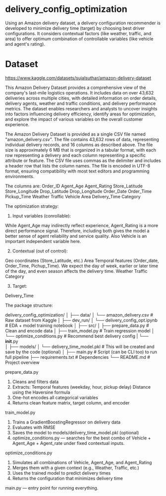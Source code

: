 # delivery_config_optimization
Using an Amazon delivery dataset, a delivery configuration recommender is developed to minimize delivery time (target) by choosing best driver configurations. It considers contextual factors (like weather, traffic, and area) to offer optimum combination of controllable variables (like vehicle and agent's rating).

# Dataset
https://www.kaggle.com/datasets/sujalsuthar/amazon-delivery-dataset

This Amazon Delivery Dataset provides a comprehensive view of the company's last-mile logistics operations. It includes data on over 43,632 deliveries across multiple cities, with detailed information on order details, delivery agents, weather and traffic conditions, and delivery performance metrics. The dataset enables researchers and analysts to uncover insights into factors influencing delivery efficiency, identify areas for optimization, and explore the impact of various variables on the overall customer experience.

The Amazon Delivery Dataset is provided as a single CSV file named "amazon_delivery.csv". The file contains 43,632 rows of data, representing individual delivery records, and 16 columns as described above.
The file size is approximately 6 MB that is organized in a tabular format, with each row representing a delivery and each column representing a specific attribute or feature. The CSV file uses commas as the delimiter and includes a header row that lists the column names. The file is encoded in UTF-8 format, ensuring compatibility with most text editors and programming environments.

The columns are:
Order_ID
Agent_Age
Agent_Rating
Store_Latitude
Store_Longitude
Drop_Latitude
Drop_Longitude
Order_Date
Order_Time
Pickup_Time
Weather
Traffic
Vehicle
Area
Delivery_Time
Category


The optimization strategy:

1. Input variables (conrollable):
   
While Agent_Age may indirectly reflect experience, Agent_Rating is a more direct performance signal. Therefore, including both gives the model a better sense of agent reliability and service quality.
Also Vehicle is an important independent variable here.

2. Contextual (out of control):

Geo coordinates (Store_Latitude, etc.)
Area
Temporal features (Order_date, Order_Time, Pichup_Time). We expect the day of week, earlier or later time of the day, and even season affects the delivery time.
Weather
Traffic
Category

3. Target:
   
Delivery_Time



The package structure:

delivery_config_optimization/
│
├── data/
│   └── amazon_delivery.csv       # Raw dataset from Kaggle
│
├── dev_run/
│   └── delivery_config_opt.ipynb    # EDA + model training notebook
│
├── src/
│   ├── prepare_data.py           # Clean and encode data
│   ├── train_model.py            # Train regression model
│   └── optimize_conditions.py    # Recommend best delivery config
|   └── __init__.py    
│
├── models/
│   └── delivery_time_model.pkl   # This will be created and save by the code (optional)
│
├── main.py                       # Script (can be CLI too) to run full pipeline
├── requirements.txt              # Dependencies
└── README.md                     # Project overview


prepare_data.py
1. Cleans and filters data
2. Extracts:
    Temporal features (weekday, hour, pickup delay)
    Distance using the Haversine formula
3. One-hot encodes all categorical variables
4. Returns clean feature matrix, target column, and encoder

train_model.py
1. Trains a GradientBoostingRegressor on delivery data
2. Evaluates with RMSE
3. Saves the model to models/delivery_time_model.pkl (optional)
4. optimize_conditions.py — searches for the best combo of Vehicle + Agent_Age + Agent_rate under fixed contextual inputs.

optimize_conditions.py
1. Simulates all combinations of Vehicle, Agent_Age, and Agent_Rating
2. Merges them with a given context (e.g., Weather, Traffic, etc.)
3. Uses the trained model to predict delivery times
4. Returns the configuration that minimizes delivery time

main.py — entry point for running everything.
